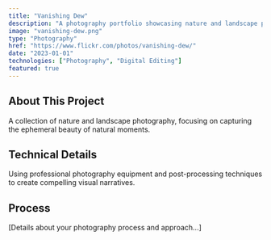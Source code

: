 ```yaml
---
title: "Vanishing Dew"
description: "A photography portfolio showcasing nature and landscape photography"
image: "vanishing-dew.png"
type: "Photography"
href: "https://www.flickr.com/photos/vanishing-dew/"
date: "2023-01-01"
technologies: ["Photography", "Digital Editing"]
featured: true
---
```


## About This Project

A collection of nature and landscape photography, focusing on capturing the ephemeral beauty of natural moments.

## Technical Details

Using professional photography equipment and post-processing techniques to create compelling visual narratives.

## Process

[Details about your photography process and approach...] 